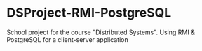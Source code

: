 # DSProject-RMI-PostgreSQL
School project for the course "Distributed Systems". Using RMI &amp; PostgreSQL for a client-server application
